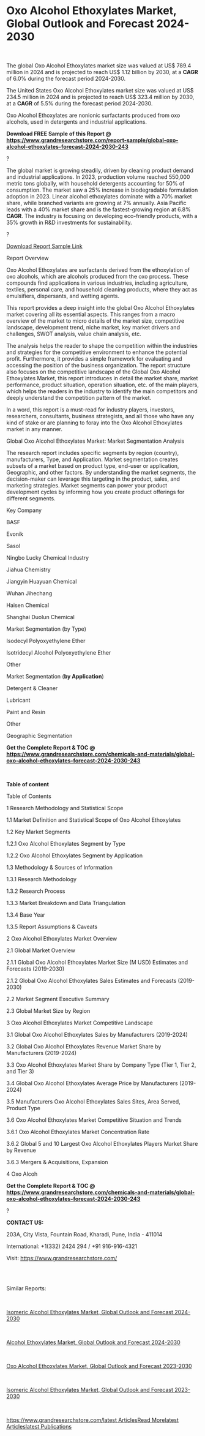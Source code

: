 <h1>Oxo Alcohol Ethoxylates Market, Global Outlook and Forecast 2024-2030</h1><br/><p>The global Oxo Alcohol Ethoxylates market size was valued at US$ 789.4 million in 2024 and is projected to reach US$ 1.12 billion by 2030, at a <strong>CAGR</strong> of 6.0% during the forecast period 2024-2030.</p>
 
 
 
 <p>The United States Oxo Alcohol Ethoxylates market size was valued at US$ 234.5 million in 2024 and is projected to reach US$ 323.4 million by 2030, at a <strong>CAGR</strong> of 5.5% during the forecast period 2024-2030.</p>
 
 
 
 <p>Oxo Alcohol Ethoxylates are nonionic surfactants produced from oxo alcohols, used in detergents and industrial applications.</p>
 
 
 
 <div><b>Download FREE Sample of this Report @ <a href="https://www.grandresearchstore.com/report-sample/global-oxo-alcohol-ethoxylates-forecast-2024-2030-243">https://www.grandresearchstore.com/report-sample/global-oxo-alcohol-ethoxylates-forecast-2024-2030-243</a></b></div>
 
 
 
 <p>? </p>
 
 
 
 <p>The global market is growing steadily, driven by cleaning product demand and industrial applications. In 2023, production volume reached 550,000 metric tons globally, with household detergents accounting for 50% of consumption. The market saw a 25% increase in biodegradable formulation adoption in 2023. Linear alcohol ethoxylates dominate with a 70% market share, while branched variants are growing at 7% annually. Asia Pacific leads with a 40% market share and is the fastest-growing region at 6.8% <strong>CAGR</strong>. The industry is focusing on developing eco-friendly products, with a 35% growth in R&D investments for sustainability.</p>
 
 
 
 <p>? </p>
 
 
 
 <p><a href="https://www.grandresearchstore.com/mr-admin/report-sample/global-oxo-alcohol-ethoxylates-forecast-2024-2030-243">Download Report Sample Link</a></p>
 
 
 
 <p>Report Overview</p>
 
 
 
 <p>Oxo Alcohol Ethoxylates are surfactants derived from the ethoxylation of oxo alcohols, which are alcohols produced from the oxo process. These compounds find applications in various industries, including agriculture, textiles, personal care, and household cleaning products, where they act as emulsifiers, dispersants, and wetting agents.</p>
 
 
 
 <p>This report provides a deep insight into the global Oxo Alcohol Ethoxylates market covering all its essential aspects. This ranges from a macro overview of the market to micro details of the market size, competitive landscape, development trend, niche market, key market drivers and challenges, SWOT analysis, value chain analysis, etc.</p>
 
 
 
 <p>The analysis helps the reader to shape the competition within the industries and strategies for the competitive environment to enhance the potential profit. Furthermore, it provides a simple framework for evaluating and accessing the position of the business organization. The report structure also focuses on the competitive landscape of the Global Oxo Alcohol Ethoxylates Market, this report introduces in detail the market share, market performance, product situation, operation situation, etc. of the main players, which helps the readers in the industry to identify the main competitors and deeply understand the competition pattern of the market.</p>
 
 
 
 <p>In a word, this report is a must-read for industry players, investors, researchers, consultants, business strategists, and all those who have any kind of stake or are planning to foray into the Oxo Alcohol Ethoxylates market in any manner.</p>
 
 
 
 <p>Global Oxo Alcohol Ethoxylates Market: Market Segmentation Analysis</p>
 
 
 
 <p>The research report includes specific segments by region (country), manufacturers, Type, and Application. Market segmentation creates subsets of a market based on product type, end-user or application, Geographic, and other factors. By understanding the market segments, the decision-maker can leverage this targeting in the product, sales, and marketing strategies. Market segments can power your product development cycles by informing how you create product offerings for different segments.</p>
 
 
 
 <p>Key Company</p>
 
 
 
 <p>BASF</p>
 
 
 
 <p>Evonik</p>
 
 
 
 <p>Sasol</p>
 
 
 
 <p>Ningbo Lucky Chemical Industry</p>
 
 
 
 <p>Jiahua Chemistry</p>
 
 
 
 <p>Jiangyin Huayuan Chemical</p>
 
 
 
 <p>Wuhan Jihechang</p>
 
 
 
 <p>Haisen Chemical</p>
 
 
 
 <p>Shanghai Duolun Chemical</p>
 
 
 
 <p>Market Segmentation (by Type)</p>
 
 
 
 <p>Isodecyl Polyoxyethylene Ether</p>
 
 
 
 <p>Isotridecyl Alcohol Polyoxyethylene Ether</p>
 
 
 
 <p>Other</p>
 
 
 
 <p>Market Segmentation (<strong>by Application</strong>)</p>
 
 
 
 <p>Detergent & Cleaner</p>
 
 
 
 <p>Lubricant</p>
 
 
 
 <p>Paint and Resin</p>
 
 
 
 <p>Other</p>
 
 
 
 <p>Geographic Segmentation</p>
 
 
 
 <div><b>Get the Complete Report & TOC @ <a href="https://www.grandresearchstore.com/chemicals-and-materials/global-oxo-alcohol-ethoxylates-forecast-2024-2030-243">https://www.grandresearchstore.com/chemicals-and-materials/global-oxo-alcohol-ethoxylates-forecast-2024-2030-243</a></b></div>
 
 
 
 <p><br />
 
 <b>Table of content</b></p>
 
 
 
 <p>Table of Contents<br />
 
 1 Research Methodology and Statistical Scope<br />
 
 1.1 Market Definition and Statistical Scope of Oxo Alcohol Ethoxylates<br />
 
 1.2 Key Market Segments<br />
 
 1.2.1 Oxo Alcohol Ethoxylates Segment by Type<br />
 
 1.2.2 Oxo Alcohol Ethoxylates Segment by Application<br />
 
 1.3 Methodology & Sources of Information<br />
 
 1.3.1 Research Methodology<br />
 
 1.3.2 Research Process<br />
 
 1.3.3 Market Breakdown and Data Triangulation<br />
 
 1.3.4 Base Year<br />
 
 1.3.5 Report Assumptions & Caveats<br />
 
 2 Oxo Alcohol Ethoxylates Market Overview<br />
 
 2.1 Global Market Overview<br />
 
 2.1.1 Global Oxo Alcohol Ethoxylates Market Size (M USD) Estimates and Forecasts (2019-2030)<br />
 
 2.1.2 Global Oxo Alcohol Ethoxylates Sales Estimates and Forecasts (2019-2030)<br />
 
 2.2 Market Segment Executive Summary<br />
 
 2.3 Global Market Size by Region<br />
 
 3 Oxo Alcohol Ethoxylates Market Competitive Landscape<br />
 
 3.1 Global Oxo Alcohol Ethoxylates Sales by Manufacturers (2019-2024)<br />
 
 3.2 Global Oxo Alcohol Ethoxylates Revenue Market Share by Manufacturers (2019-2024)<br />
 
 3.3 Oxo Alcohol Ethoxylates Market Share by Company Type (Tier 1, Tier 2, and Tier 3)<br />
 
 3.4 Global Oxo Alcohol Ethoxylates Average Price by Manufacturers (2019-2024)<br />
 
 3.5 Manufacturers Oxo Alcohol Ethoxylates Sales Sites, Area Served, Product Type<br />
 
 3.6 Oxo Alcohol Ethoxylates Market Competitive Situation and Trends<br />
 
 3.6.1 Oxo Alcohol Ethoxylates Market Concentration Rate<br />
 
 3.6.2 Global 5 and 10 Largest Oxo Alcohol Ethoxylates Players Market Share by Revenue<br />
 
 3.6.3 Mergers & Acquisitions, Expansion<br />
 
 4 Oxo Alcoh</p>
 
 
 
 <div><b>Get the Complete Report & TOC @ <a href="https://www.grandresearchstore.com/chemicals-and-materials/global-oxo-alcohol-ethoxylates-forecast-2024-2030-243">https://www.grandresearchstore.com/chemicals-and-materials/global-oxo-alcohol-ethoxylates-forecast-2024-2030-243</a></b></div>
 
 
 
 <p>? </p>
 
 
 
 <p><b>CONTACT US:</b><br />
 
 203A, City Vista, Fountain Road, Kharadi, Pune, India - 411014<br />
 
 International: +1(332) 2424 294 / +91 916-916-4321<br />
 
 Visit: <a href="https://www.grandresearchstore.com/">https://www.grandresearchstore.com/</a><br />
 
 <br />
 
 <br />
 
 Similar Reports:<br />
 
 <br />
 
 <a href="https://www.grandresearchstore.com/chemicals-and-materials/global-isomeric-alcohol-ethoxylates-forecast-2024-2030-195">Isomeric Alcohol Ethoxylates Market, Global Outlook and Forecast 2024-2030</a><br />
 
 <br />
 
 <a href="https://www.grandresearchstore.com/chemicals-and-materials/global-alcohol-ethoxylates-forecast-2024-2030-41">Alcohol Ethoxylates Market, Global Outlook and Forecast 2024-2030</a><br />
 
 <br />
 
 <a href="https://www.grandresearchstore.com/chemicals-and-materials/global-oxo-alcohol-ethoxylates-forecast-2023-2030-225">Oxo Alcohol Ethoxylates Market, Global Outlook and Forecast 2023-2030</a><br />
 
 <br />
 
 <a href="https://www.grandresearchstore.com/chemicals-and-materials/global-isomeric-alcohol-ethoxylates-forecast-2023-2030-712">Isomeric Alcohol Ethoxylates Market, Global Outlook and Forecast 2023-2030</a><br />
 
 <br />
 
 <a href="https://gyeongbokgung.com">https://www.grandresearchstore.com/</a><a href="https://hallyeomaritime.com">latest Articles</a><a href="https://jingwansa.com">Read More</a><a href="https://nguoiviet.jp/">latest Articles</a><a href="https://www.intelmarketresearch.com/">latest Publications</a></p>